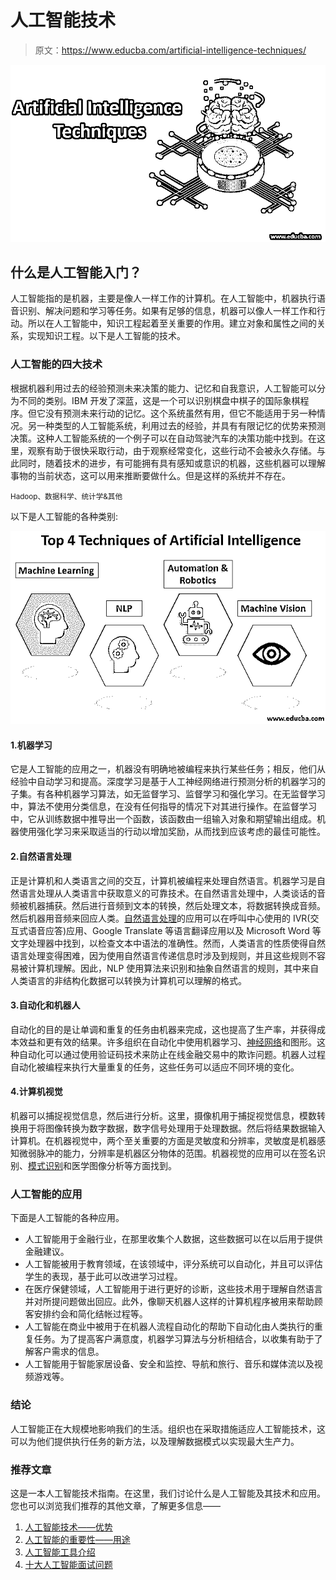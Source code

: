 # 人工智能技术

> 原文：<https://www.educba.com/artificial-intelligence-techniques/>

![artificial intelligence techniques](img/002c47b9960cd2a00842f990f75b66a8.png)



## 什么是人工智能入门？

人工智能指的是机器，主要是像人一样工作的计算机。在人工智能中，机器执行语音识别、解决问题和学习等任务。如果有足够的信息，机器可以像人一样工作和行动。所以在人工智能中，知识工程起着至关重要的作用。建立对象和属性之间的关系，实现知识工程。以下是人工智能的技术。

### 人工智能的四大技术

根据机器利用过去的经验预测未来决策的能力、记忆和自我意识，人工智能可以分为不同的类别。IBM 开发了深蓝，这是一个可以识别棋盘中棋子的国际象棋程序。但它没有预测未来行动的记忆。这个系统虽然有用，但它不能适用于另一种情况。另一种类型的人工智能系统，利用过去的经验，并具有有限记忆的优势来预测决策。这种人工智能系统的一个例子可以在自动驾驶汽车的决策功能中找到。在这里，观察有助于很快采取行动，由于观察经常变化，这些行动不会被永久存储。与此同时，随着技术的进步，有可能拥有具有感知或意识的机器，这些机器可以理解事物的当前状态，这可以用来推断要做什么。但是这样的系统并不存在。

<small>Hadoop、数据科学、统计学&其他</small>

以下是人工智能的各种类别:

![top 4 techniques of artificial intelligence](img/7d43d0214b6af7c609f6906e5e7548b1.png)



#### 1.机器学习

它是人工智能的应用之一，机器没有明确地被编程来执行某些任务；相反，他们从经验中自动学习和提高。深度学习是基于人工神经网络进行预测分析的机器学习的子集。有各种机器学习算法，如无监督学习、监督学习和强化学习。在无监督学习中，算法不使用分类信息，在没有任何指导的情况下对其进行操作。在监督学习中，它从训练数据中推导出一个函数，该函数由一组输入对象和期望输出组成。机器使用强化学习来采取适当的行动以增加奖励，从而找到应该考虑的最佳可能性。

#### 2.自然语言处理

正是计算机和人类语言之间的交互，计算机被编程来处理自然语言。机器学习是自然语言处理从人类语言中获取意义的可靠技术。在自然语言处理中，人类谈话的音频被机器捕获。然后进行音频到文本的转换，然后处理文本，将数据转换成音频。然后机器用音频来回应人类。[自然语言处理](https://www.educba.com/what-is-natural-language-processing/)的应用可以在呼叫中心使用的 IVR(交互式语音应答)应用、Google Translate 等语言翻译应用以及 Microsoft Word 等文字处理器中找到，以检查文本中语法的准确性。然而，人类语言的性质使得自然语言处理变得困难，因为使用自然语言传递信息时涉及到规则，并且这些规则不容易被计算机理解。因此，NLP 使用算法来识别和抽象自然语言的规则，其中来自人类语言的非结构化数据可以转换为计算机可以理解的格式。

#### 3.自动化和机器人

自动化的目的是让单调和重复的任务由机器来完成，这也提高了生产率，并获得成本效益和更有效的结果。许多组织在自动化中使用机器学习、[神经网络](https://www.educba.com/what-is-neural-networks/)和图形。这种自动化可以通过使用验证码技术来防止在线金融交易中的欺诈问题。机器人过程自动化被编程来执行大量重复的任务，这些任务可以适应不同环境的变化。

#### 4.计算机视觉

机器可以捕捉视觉信息，然后进行分析。这里，摄像机用于捕捉视觉信息，模数转换用于将图像转换为数字数据，数字信号处理用于处理数据。然后将结果数据输入计算机。在机器视觉中，两个至关重要的方面是灵敏度和分辨率，灵敏度是机器感知微弱脉冲的能力，分辨率是机器区分物体的范围。机器视觉的应用可以在签名识别、[模式识别](https://www.educba.com/pattern-recognition/)和医学图像分析等方面找到。

### 人工智能的应用

下面是人工智能的各种应用。

*   人工智能用于金融行业，在那里收集个人数据，这些数据可以在以后用于提供金融建议。
*   人工智能被用于教育领域，在该领域中，评分系统可以自动化，并且可以评估学生的表现，基于此可以改进学习过程。
*   在医疗保健领域，人工智能用于进行更好的诊断，这些技术用于理解自然语言并对所提问题做出回应。此外，像聊天机器人这样的计算机程序被用来帮助顾客安排约会和简化结帐过程等。
*   人工智能在商业中被用于在机器人流程自动化的帮助下自动化由人类执行的重复任务。为了提高客户满意度，机器学习算法与分析相结合，以收集有助于了解客户需求的信息。
*   人工智能用于智能家居设备、安全和监控、导航和旅行、音乐和媒体流以及视频游戏等。

### 结论

人工智能正在大规模地影响我们的生活。组织也在采取措施适应人工智能技术，这可以为他们提供执行任务的新方法，以及理解数据模式以实现最大生产力。

### 推荐文章

这是一本人工智能技术指南。在这里，我们讨论什么是人工智能及其技术和应用。您也可以浏览我们推荐的其他文章，了解更多信息——

1.  [人工智能技术——优势](https://www.educba.com/artificial-intelligence-technology/)
2.  [人工智能的重要性——用途](https://www.educba.com/importance-of-artificial-intelligence/)
3.  [人工智能工具介绍](https://www.educba.com/artificial-intelligence-tools/)
4.  [十大人工智能面试问题](https://www.educba.com/artificial-intelligence-interview-questions/)






